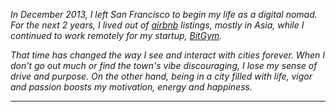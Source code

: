 *In December 2013, I left San Francisco to begin my life as a digital nomad. For the next 2 years, I lived out of [airbnb](http://www.airbnb.com/c/komanakuttan?s=8) listings, mostly in Asia, while I continued to work remotely for my startup, [BitGym](http://www.bitgym.com).*

*That time has changed the way I see and interact with cities forever. When I don’t go out much or find the town's vibe discouraging, I lose my sense of drive and purpose. On the other hand, being in a city filled with life, vigor and passion boosts my motivation, energy and happiness.*
***